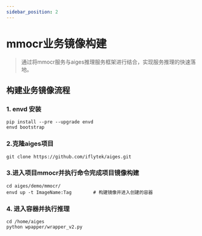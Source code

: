 ```yaml
---
sidebar_position: 2
---
```

# mmocr业务镜像构建

> 通过将mmocr服务与aiges推理服务框架进行结合，实现服务推理的快速落地。

## 构建业务镜像流程

### 1. envd 安装
```
pip install --pre --upgrade envd
envd bootstrap
```

### 2.克隆aiges项目

```
git clone https://github.com/iflytek/aiges.git
```

### 3.进入项目mmocr并执行命令完成项目镜像构建
```
cd aiges/demo/mmocr/
envd up -t ImageName:Tag        # 构建镜像并进入创建的容器
```     

### 4. 进入容器并执行推理
```
cd /home/aiges
python wpapper/wrapper_v2.py
```

